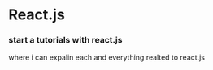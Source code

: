 # React.js
<h3>start a tutorials with react.js</h3>
where i can expalin each and everything realted to react.js

